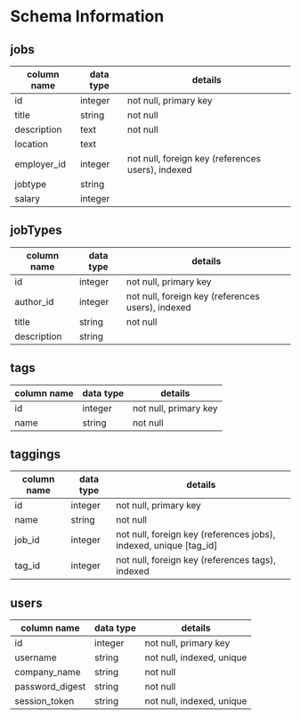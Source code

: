 # Schema Information

## jobs
column name | data type | details
------------|-----------|-----------------------
id          | integer   | not null, primary key
title       | string    | not null
description | text      | not null
location    | text      |
employer_id | integer   | not null, foreign key (references users), indexed
jobtype     | string    |
salary      | integer   |

## jobTypes
column name | data type | details
------------|-----------|-----------------------
id          | integer   | not null, primary key
author_id   | integer   | not null, foreign key (references users), indexed
title       | string    | not null
description | string    |


## tags
column name | data type | details
------------|-----------|-----------------------
id          | integer   | not null, primary key
name        | string    | not null

## taggings
column name | data type | details
------------|-----------|-----------------------
id          | integer   | not null, primary key
name        | string    | not null
job_id     | integer   | not null, foreign key (references jobs), indexed, unique [tag_id]
tag_id      | integer   | not null, foreign key (references tags), indexed

## users
column name     | data type | details
----------------|-----------|-----------------------
id              | integer   | not null, primary key
username        | string    | not null, indexed, unique
company_name    | string    | not null
password_digest | string    | not null
session_token   | string    | not null, indexed, unique
